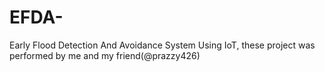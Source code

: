 # EFDA-
Early Flood Detection And Avoidance System Using IoT, these project was performed by me and my friend(@prazzy426) 
